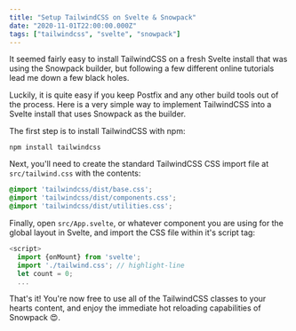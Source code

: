 ```yaml
---
title: "Setup TailwindCSS on Svelte & Snowpack"
date: "2020-11-01T22:00:00.000Z"
tags: ["tailwindcss", "svelte", "snowpack"]
---
```


It seemed fairly easy to install TailwindCSS on a fresh Svelte install that was using the Snowpack builder, but following a few different online tutorials lead me down a few black holes.

Luckily, it is quite easy if you keep Postfix and any other build tools out of the process. Here is a very simple way to implement TailwindCSS into a Svelte install that uses Snowpack as the builder.

The first step is to install TailwindCSS with npm:

```
npm install tailwindcss
```

Next, you'll need to create the standard TailwindCSS CSS import file at `src/tailwind.css` with the contents:

```css
@import 'tailwindcss/dist/base.css';
@import 'tailwindcss/dist/components.css';
@import 'tailwindcss/dist/utilities.css';
```

Finally, open `src/App.svelte`, or whatever component you are using for the global layout in Svelte, and import the CSS file within it's script tag:

```js
<script>
  import {onMount} from 'svelte';
  import './tailwind.css'; // highlight-line
  let count = 0;
  ...
```

That's it! You're now free to use all of the TailwindCSS classes to your hearts content, and enjoy the immediate hot reloading capabilities of Snowpack 😍.
